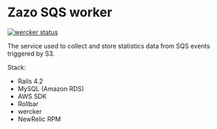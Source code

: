 Zazo SQS worker
===============

[![wercker status](https://app.wercker.com/status/f7ba9ca361242d452a563b4fd3b049f6/m "wercker status")](https://app.wercker.com/project/bykey/f7ba9ca361242d452a563b4fd3b049f6)

The service used to collect and store statistics data from SQS events triggered by S3.

Stack:

* Rails 4.2
* MySQL (Amazon RDS)
* AWS SDK
* Rollbar
* wercker
* NewRelic RPM
